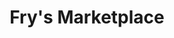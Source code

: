 ---
title: "Fry's Marketplace"
url: /buckeye/frys-marketplace-north-195th-avenue/
shop: supermarket
---